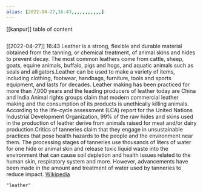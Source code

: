 ```yaml
---
alias: [2022-04-27,16:43,,,,,,,,,,,]
---
```

[[kanpur]]
table of content
```toc
```

[[2022-04-27]] 16:43
Leather is a strong, flexible and durable material obtained from the tanning, or chemical treatment, of animal skins and hides to prevent decay. The most common leathers come from cattle, sheep, goats, equine animals, buffalo, pigs and hogs, and aquatic animals such as seals and alligators.Leather can be used to make a variety of items, including clothing, footwear, handbags, furniture, tools and sports equipment, and lasts for decades. Leather making has been practiced for more than 7,000 years and the leading producers of leather today are China and India.Animal rights groups claim that modern commercial leather making and the consumption of its products is unethically killing animals. According to the life-cycle assessment (LCA) report for the United Nations Industrial Development Organization, 99% of the raw hides and skins used in the production of leather derive from animals raised for meat and/or dairy production.Critics of tanneries claim that they engage in unsustainable practices that pose health hazards to the people and the environment near them. The processing stages of tanneries use thousands of liters of water for one hide or animal skin and release toxic liquid waste into the environment that can cause soil depletion and health issues related to the human skin, respiratory system and more. However, advancements have been made in the amount and treatment of water used by tanneries to reduce impact.
[Wikipedia](https://en.wikipedia.org/wiki/Leather)
```query
"leather"
```